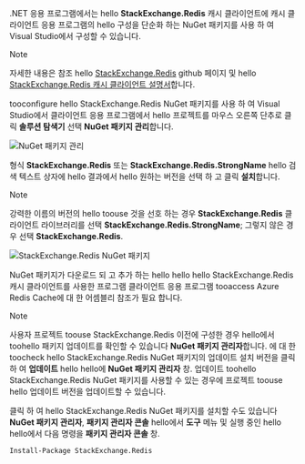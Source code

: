 .NET 응용 프로그램에서는 hello **StackExchange.Redis** 캐시 클라이언트에 캐시 클라이언트 응용 프로그램의 hello 구성을 단순화 하는 NuGet 패키지를 사용 하 여 Visual Studio에서 구성할 수 있습니다. 

> [!NOTE]
> 자세한 내용은 참조 hello [StackExchange.Redis](http://github.com/StackExchange/StackExchange.Redis) github 페이지 및 hello [StackExchange.Redis 캐시 클라이언트 설명서](http://github.com/StackExchange/StackExchange.Redis#documentation)합니다.
> 
> 

tooconfigure hello StackExchange.Redis NuGet 패키지를 사용 하 여 Visual Studio에서 클라이언트 응용 프로그램에서 hello 프로젝트를 마우스 오른쪽 단추로 클릭 **솔루션 탐색기** 선택 **NuGet 패키지 관리**합니다. 

![NuGet 패키지 관리](media/redis-cache-configure-stackexchange-redis-nuget/redis-cache-manage-nuget-menu.png)

형식 **StackExchange.Redis** 또는 **StackExchange.Redis.StrongName** hello 검색 텍스트 상자에 hello 결과에서 hello 원하는 버전을 선택 하 고 클릭 **설치**합니다.

> [!NOTE]
> 강력한 이름의 버전의 hello toouse 것을 선호 하는 경우 **StackExchange.Redis** 클라이언트 라이브러리를 선택 **StackExchange.Redis.StrongName**; 그렇지 않은 경우 선택 **StackExchange.Redis**.
> 
> 

![StackExchange.Redis NuGet 패키지](media/redis-cache-configure-stackexchange-redis-nuget/redis-cache-stackexchange-redis.png)

NuGet 패키지가 다운로드 되 고 추가 하는 hello hello hello StackExchange.Redis 캐시 클라이언트를 사용한 프로그램 클라이언트 응용 프로그램 tooaccess Azure Redis Cache에 대 한 어셈블리 참조가 필요 합니다.

> [!NOTE]
> 사용자 프로젝트 toouse StackExchange.Redis 이전에 구성한 경우 hello에서 toohello 패키지 업데이트를 확인할 수 있습니다 **NuGet 패키지 관리자**합니다. 에 대 한 toocheck hello StackExchange.Redis NuGet 패키지의 업데이트 설치 버전을 클릭 하 여 **업데이트** hello hello에 **NuGet 패키지 관리자** 창. 업데이트 toohello StackExchange.Redis NuGet 패키지를 사용할 수 있는 경우에 프로젝트 toouse hello 업데이트 버전을 업데이트할 수 있습니다.
> 
> 

클릭 하 여 hello StackExchange.Redis NuGet 패키지를 설치할 수도 있습니다 **NuGet 패키지 관리자**, **패키지 관리자 콘솔** hello에서 **도구** 메뉴 및 실행 중인 hello hello에서 다음 명령을 **패키지 관리자 콘솔** 창.
    
```
Install-Package StackExchange.Redis
```
